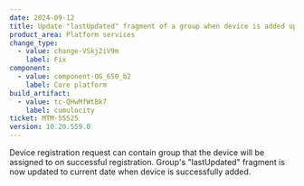 ```yaml
---
date: 2024-09-12
title: Update "lastUpdated" fragment of a group when device is added upon registration
product_area: Platform services
change_type:
  - value: change-VSkj2iV9m
    label: Fix
component:
  - value: component-OG_650_b2
    label: Core platform
build_artifact:
  - value: tc-QHwMfWtBk7
    label: cumulocity
ticket: MTM-55525
version: 10.20.559.0
---
```

Device registration request can contain group that the device will be assigned to on successful registration.
Group's "lastUpdated" fragment is now updated to current date when device is successfully added.